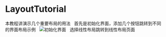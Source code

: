 # LayoutTutorial
本教程讲演示几个重要布局的用法  
首先是初始化界面，添加几个按钮跳转到不同的界面布局示例  
![初始化界面](https://github.com/llfjfz/AndroidTutorials/blob/master/LayoutTutorial/screenshots/1.png)   
选择线性布局跳转到线性布局页面
